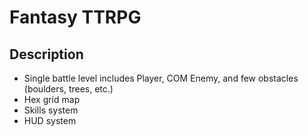 # Fantasy TTRPG

## Description

- Single battle level includes Player, COM Enemy, and few obstacles (boulders, trees, etc.)
- Hex grid map
- Skills system
- HUD system
